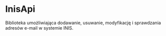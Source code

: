 InisApi
===============

Biblioteka umożliwiająca dodawanie, usuwanie, modyfikację i sprawdzania adresów e-mail w systemie INIS.
